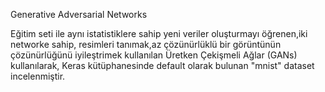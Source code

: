 Generative Adversarial Networks

Eğitim seti ile aynı istatistiklere sahip yeni veriler oluşturmayı öğrenen,iki networke sahip, resimleri tanımak,az çözünürlüklü bir görüntünün çözünürlüğünü iyileştrimek kullanılan Üretken Çekişmeli Ağlar (GANs) kullanılarak, Keras kütüphanesinde default olarak bulunan 
"mnist" dataset incelenmiştir.
